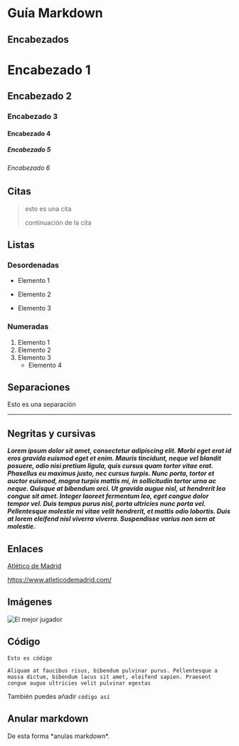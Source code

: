 # Guía Markdown


## Encabezados

# Encabezado 1
## Encabezado 2
### Encabezado 3
#### Encabezado 4
##### Encabezado 5
###### Encabezado 6



## Citas
> esto es una cita
> 
> continuación de la cita


## Listas
### Desordenadas
- Elemento 1
* Elemento 2
+ Elemento 3
 ### Numeradas
 1. Elemento 1
 2. Elemento 2
 3. Elemento 3
    - Elemento 4

## Separaciones
Esto es una separación


___________

## Negritas y cursivas
***Lorem ipsum dolor sit amet, consectetur adipiscing elit. Morbi eget erat id eros gravida euismod eget et enim. Mauris tincidunt, neque vel blandit posuere, odio nisi pretium ligula, quis cursus quam tortor vitae erat. Phasellus eu maximus justo, nec cursus turpis. Nunc porta, tortor et auctor euismod, magna turpis mattis mi, in sollicitudin tortor urna ac neque. Quisque at bibendum orci. Ut gravida augue nisl, ut hendrerit leo congue sit amet. Integer laoreet fermentum leo, eget congue dolor tempor vel. Duis tempus purus nisl, porta ultricies nunc porta vel. Pellentesque molestie mi vitae velit hendrerit, et mattis odio lobortis. Duis at lorem eleifend nisl viverra viverra. Suspendisse varius non sem at molestie.***

## Enlaces
[Atlético de Madrid](https://www.atleticodemadrid.com/ "Madrid es rojiblanca")

<https://www.atleticodemadrid.com/>

## Imágenes
![El mejor jugador](https://assets.laliga.com/squad/2023/t175/p76650/2048x2048/p76650_t175_2023_1_002_000.jpg)


## Código

    Esto es código
~~~
Aliquam at faucibus risus, bibendum pulvinar purus. Pellentesque a massa dictum, bibendum lacus sit amet, eleifend sapien. Praesent congue augue ultricies velit pulvinar egestas
~~~

También puedes añadir `código así`

## Anular markdown
De esta forma \*anulas markdown*.
